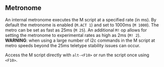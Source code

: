 ## Metronome

An internal metronome executes the M script at a specified rate (in ms). By default the metronome is enabled (`M.ACT 1`) and set to 1000ms (`M 1000`). The metro can be set as fast as 25ms (`M 25`). An additional `M!` op allows for setting the metronome to experimental rates as high as 2ms (`M! 2`). **WARNING**: when using a large number of i2c commands in the M script at metro speeds beyond the 25ms teletype stability issues can occur.

Access the M script directly with `alt-<F10>` or run the script once using `<F10>`.
